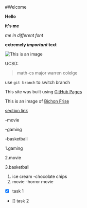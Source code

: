 #Welcome 

**Hello** 

**it's me** 

*me in different font* 

**extremely _important_ text** 

![This is an image](https://myoctocat.com/assets/images/base-octocat.svg)

UCSD:
> math-cs major
> warren colelge


use `git branch` to switch branch 

This site was built using [GitHub Pages](https://pages.github.com/)

This is an image of [Bichon Frise](https://www.google.com/search?q=bichon+frise&tbm=isch&ved=2ahUKEwiaoviy65vzAhXBh1MKHWAHCxEQ2-cCegQIABAA&oq=bichon&gs_lcp=CgNpbWcQARgAMgcIABCxAxBDMgcIABCxAxBDMggIABCABBCxAzIICAAQgAQQsQMyCAgAEIAEELEDMggIABCABBCxAzIFCAAQgAQyCAgAEIAEELEDMgUIABCABDIFCAAQgAQ6BAgAEEM6BAgAEAM6CwgAEIAEELEDEIMBUPCuAVik3gFg0eYBaANwAHgAgAH8AogBzAmSAQc0LjEuMC4ymAEAoAEBqgELZ3dzLXdpei1pbWfAAQE&sclient=img&ei=9ftPYdrTO8GPzgLgjqyIAQ&bih=1329&biw=2560&rlz=1C1RXMK_enUS972US972#imgrc=6YR_JXxny7cgcM/)

[section link](section.md)

-movie

-gaming

-basketball

1.gaming

2.movie

3.basketball

1. ice cream
   -chocolate chips
2. movie
   -horror movie
    
- [x] task 1
- [] task 2

